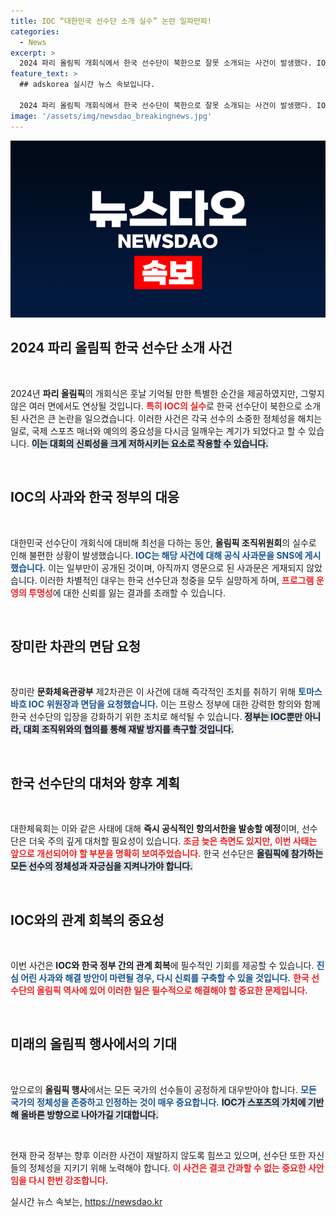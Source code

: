 ```yaml
---
title: IOC “대한민국 선수단 소개 실수” 논란 일파만파!
categories:
  - News
excerpt: >
  2024 파리 올림픽 개회식에서 한국 선수단이 북한으로 잘못 소개되는 사건이 발생했다. IOC는 즉각 사과했으며, 장미란 차관이 면담을 요청한 뒤 정부 차원에서 강력한 항의를 예고했다. 
feature_text: >
  ## adskorea 실시간 뉴스 속보입니다.

  2024 파리 올림픽 개회식에서 한국 선수단이 북한으로 잘못 소개되는 사건이 발생했다. IOC는 즉각 사과했으며, 장미란 차관이 면담을 요청한 뒤 정부 차원에서 강력한 항의를 예고했다. 
image: '/assets/img/newsdao_breakingnews.jpg'
---
```


<p><img src="/assets/img/newsdao_breakingnews.jpg" alt="adskorea 속보" /></p>

<h2 data-ke-size="size26">2024 파리 올림픽 한국 선수단 소개 사건</h2>

<p data-ke-size="size16">&nbsp;</p>

<p>2024년 <b>파리 올림픽</b>의 개회식은 훗날 기억될 만한 특별한 순간을 제공하였지만, 그렇지 않은 여러 면에서도 연상될 것입니다. <b><span style="color: #ee2323;">특히 IOC의 실수</span></b>로 한국 선수단이 북한으로 소개된 사건은 큰 논란을 일으켰습니다. 이러한 사건은 각국 선수의 소중한 정체성을 해치는 일로, 국제 스포츠 매너와 예의의 중요성을 다시금 일깨우는 계기가 되었다고 할 수 있습니다. <b><span style="background-color: #21538527;">이는 대회의 신뢰성을 크게 저하시키는 요소로 작용할 수 있습니다.</span></b> </p>

<p data-ke-size="size16">&nbsp;</p>

<h2 data-ke-size="size26">IOC의 사과와 한국 정부의 대응</h2>

<p data-ke-size="size16">&nbsp;</p>

<p>대한민국 선수단이 개회식에 대비해 최선을 다하는 동안, <b>올림픽 조직위원회</b>의 실수로 인해 불편한 상황이 발생했습니다. <b><span style="color: #1a5490;">IOC는 해당 사건에 대해 공식 사과문을 SNS에 게시했습니다.</span></b> 이는 일부만이 공개된 것이며, 아직까지 영문으로 된 사과문은 게재되지 않았습니다. 이러한 차별적인 대우는 한국 선수단과 청중을 모두 실망하게 하며, <b><span style="color: #ee2323;">프로그램 운영의 투명성</span></b>에 대한 신뢰를 잃는 결과를 초래할 수 있습니다.</p>

<p data-ke-size="size16">&nbsp;</p>

<h2 data-ke-size="size26">장미란 차관의 면담 요청</h2>

<p data-ke-size="size16">&nbsp;</p>

<p>장미란 <b>문화체육관광부</b> 제2차관은 이 사건에 대해 즉각적인 조치를 취하기 위해 <b><span style="color: #1a5490;">토마스 바흐 IOC 위원장과 면담을 요청했습니다.</span></b> 이는 프랑스 정부에 대한 강력한 항의와 함께 한국 선수단의 입장을 강화하기 위한 조치로 해석될 수 있습니다. <b><span style="background-color: #21538527;">정부는 IOC뿐만 아니라, 대회 조직위와의 협의를 통해 재발 방지를 촉구할 것입니다.</span></b></p>

<p data-ke-size="size16">&nbsp;</p>

<h2 data-ke-size="size26">한국 선수단의 대처와 향후 계획</h2>

<p data-ke-size="size16">&nbsp;</p>

<p>대한체육회는 이와 같은 사태에 대해 <b>즉시 공식적인 항의서한을 발송할 예정</b>이며, 선수단은 더욱 주의 깊게 대처할 필요성이 있습니다. <b><span style="color: #ee2323;">조금 늦은 측면도 있지만, 이번 사태는 앞으로 개선되어야 할 부분을 명확히 보여주었습니다.</span></b> 한국 선수단은 <b><span style="background-color: #21538527;">올림픽에 참가하는 모든 선수의 정체성과 자긍심을 지켜나가야 합니다.</span></b> </p>

<p data-ke-size="size16">&nbsp;</p>

<h2 data-ke-size="size26">IOC와의 관계 회복의 중요성</h2>

<p data-ke-size="size16">&nbsp;</p>

<p>이번 사건은 <b>IOC와 한국 정부 간의 관계 회복</b>에 필수적인 기회를 제공할 수 있습니다. <b><span style="color: #1a5490;">진심 어린 사과와 해결 방안이 마련될 경우, 다시 신뢰를 구축할 수 있을 것입니다.</span></b> <b><span style="color: #ee2323;">한국 선수단의 올림픽 역사에 있어 이러한 일은 필수적으로 해결해야 할 중요한 문제입니다.</span></b></p>

<p data-ke-size="size16">&nbsp;</p>

<h2 data-ke-size="size26">미래의 올림픽 행사에서의 기대</h2>

<p data-ke-size="size16">&nbsp;</p>

<p>앞으로의 <b>올림픽 행사</b>에서는 모든 국가의 선수들이 공정하게 대우받아야 합니다. <b><span style="color: #1a5490;">모든 국가의 정체성을 존중하고 인정하는 것이 매우 중요합니다.</span></b> <b><span style="background-color: #21538527;">IOC가 스포츠의 가치에 기반해 올바른 방향으로 나아가길 기대합니다.</span></b></p>

<p data-ke-size="size16">&nbsp;</p>

<p>현재 한국 정부는 향후 이러한 사건이 재발하지 않도록 힘쓰고 있으며, 선수단 또한 자신들의 정체성을 지키기 위해 노력해야 합니다. <b><span style="color: #ee2323;">이 사건은 결코 간과할 수 없는 중요한 사안임을 다시 한번 강조합니다.</span></b></p>
실시간 뉴스 속보는, <a href="https://newsdao.kr" rel="dofollow">https://newsdao.kr</a>


